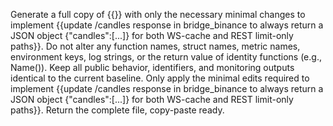 Generate a full copy of {{}} with only the necessary minimal changes to implement {{update /candles response in bridge_binance to always return a JSON object {"candles":[...]} for both WS-cache and REST limit-only paths}}. Do not alter any function names, struct names, metric names, environment keys, log strings, or the return value of identity functions (e.g., Name()). Keep all public behavior, identifiers, and monitoring outputs identical to the current baseline. Only apply the minimal edits required to implement {{update /candles response in bridge_binance to always return a JSON object {"candles":[...]} for both WS-cache and REST limit-only paths}}. Return the complete file, copy-paste ready.